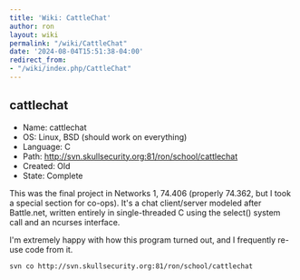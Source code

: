 ```yaml
---
title: 'Wiki: CattleChat'
author: ron
layout: wiki
permalink: "/wiki/CattleChat"
date: '2024-08-04T15:51:38-04:00'
redirect_from:
- "/wiki/index.php/CattleChat"
---
```


## cattlechat

-   Name: cattlechat
-   OS: Linux, BSD (should work on everything)
-   Language: C
-   Path: <http://svn.skullsecurity.org:81/ron/school/cattlechat>
-   Created: Old
-   State: Complete

This was the final project in Networks 1, 74.406 (properly 74.362, but I took a special section for co-ops). It\'s a chat client/server modeled after Battle.net, written entirely in single-threaded C using the select() system call and an ncurses interface.

I\'m extremely happy with how this program turned out, and I frequently re-use code from it.

    svn co http://svn.skullsecurity.org:81/ron/school/cattlechat
